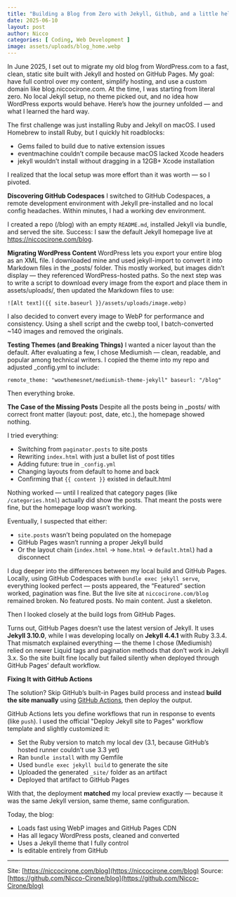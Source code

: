 ```yaml
---
title: "Building a Blog from Zero with Jekyll, Github, and a little help from ChatGPT"
date: 2025-06-10
layout: post
author: Nicco
categories: [ Coding, Web Development ]
image: assets/uploads/blog_home.webp
---
```


In June 2025, I set out to migrate my old blog from WordPress.com to a fast, clean, static site built with Jekyll and hosted on GitHub Pages. My goal: have full control over my content, simplify hosting, and use a custom domain like blog.niccocirone.com.
At the time, I was starting from literal zero. No local Jekyll setup, no theme picked out, and no idea how WordPress exports would behave. Here’s how the journey unfolded — and what I learned the hard way.

The first challenge was just installing Ruby and Jekyll on macOS. I used Homebrew to install Ruby, but I quickly hit roadblocks:

* Gems failed to build due to native extension issues
* eventmachine couldn’t compile because macOS lacked Xcode headers
* jekyll wouldn’t install without dragging in a 12GB+ Xcode installation

I realized that the local setup was more effort than it was worth — so I pivoted.

**Discovering GitHub Codespaces**
I switched to GitHub Codespaces, a remote development environment with Jekyll pre-installed and no local config headaches. Within minutes, I had a working dev environment.

I created a repo (/blog) with an empty `README.md`, installed Jekyll via bundle, and served the site. Success: I saw the default Jekyll homepage live at https://niccocirone.com/blog.

**Migrating WordPress Content**
WordPress lets you export your entire blog as an XML file. I downloaded mine and used jekyll-import to convert it into Markdown files in the _posts/ folder.
This mostly worked, but images didn’t display — they referenced WordPress-hosted paths. So the next step was to write a script to download every image from the export and place them in assets/uploads/, then updated the Markdown files to use:

`![Alt text]({{ site.baseurl }}/assets/uploads/image.webp)`

I also decided to convert every image to WebP for performance and consistency. Using a shell script and the cwebp tool, I batch-converted ~140 images and removed the originals.

**Testing Themes (and Breaking Things)**
I wanted a nicer layout than the default. After evaluating a few, I chose Mediumish — clean, readable, and popular among technical writers.
I copied the theme into my repo and adjusted _config.yml to include:

`remote_theme: "wowthemesnet/mediumish-theme-jekyll"
baseurl: "/blog"`

Then everything broke.

**The Case of the Missing Posts**
Despite all the posts being in _posts/ with correct front matter (layout: post, date, etc.), the homepage showed nothing.

I tried everything:

* Switching from `paginator.posts` to site.posts
* Rewriting `index.html` with just a bullet list of post titles
* Adding future: true in `_config.yml`
* Changing layouts from default to home and back
* Confirming that `{{ content }}` existed in default.html

Nothing worked — until I realized that category pages (like `/categories.html`) actually did show the posts. That meant the posts were fine, but the homepage loop wasn’t working.

Eventually, I suspected that either:

* `site.posts` wasn’t being populated on the homepage
* GitHub Pages wasn’t running a proper Jekyll build
* Or the layout chain (`index.html` → `home.html` → `default.html`) had a disconnect

I dug deeper into the differences between my local build and GitHub Pages. Locally, using GitHub Codespaces with `bundle exec jekyll serve`, everything looked perfect — posts appeared, the “Featured” section worked, pagination was fine.
But the live site at `niccocirone.com/blog` remained broken. No featured posts. No main content. Just a skeleton.

Then I looked closely at the build logs from GitHub Pages.

Turns out, GitHub Pages doesn’t use the latest version of Jekyll. It uses **Jekyll 3.10.0**, while I was developing locally on **Jekyll 4.4.1** with Ruby 3.3.4. That mismatch explained everything — the theme I chose (Mediumish) relied on newer Liquid tags and pagination methods that don’t work in Jekyll 3.x.
So the site built fine locally but failed silently when deployed through GitHub Pages’ default workflow.

**Fixing It with GitHub Actions**

The solution? Skip GitHub’s built-in Pages build process and instead **build the site manually** using [GitHub Actions](https://github.com/features/actions), then deploy the output.

GitHub Actions lets you define workflows that run in response to events (like `push`). I used the official "Deploy Jekyll site to Pages" workflow template and slightly customized it:

* Set the Ruby version to match my local dev (3.1, because GitHub’s hosted runner couldn’t use 3.3 yet)
* Ran `bundle install` with my Gemfile
* Used `bundle exec jekyll build` to generate the site
* Uploaded the generated `_site/` folder as an artifact
* Deployed that artifact to GitHub Pages

With that, the deployment **matched** my local preview exactly — because it was the same Jekyll version, same theme, same configuration.

Today, the blog:

* Loads fast using WebP images and GitHub Pages CDN
* Has all legacy WordPress posts, cleaned and converted
* Uses a Jekyll theme that I fully control
* Is editable entirely from GitHub
  
---

Site: [https://niccocirone.com/blog](https://niccocirone.com/blog)
Source: [https://github.com/Nicco-Cirone/blog](https://github.com/Nicco-Cirone/blog)
